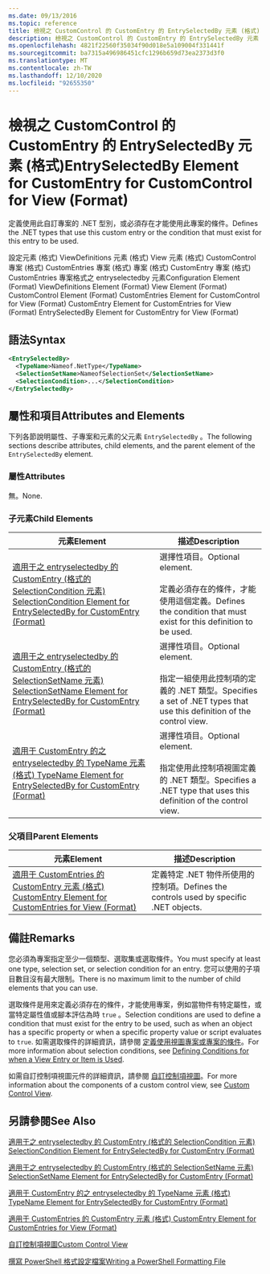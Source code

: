 ```yaml
---
ms.date: 09/13/2016
ms.topic: reference
title: 檢視之 CustomControl 的 CustomEntry 的 EntrySelectedBy 元素 (格式)
description: 檢視之 CustomControl 的 CustomEntry 的 EntrySelectedBy 元素 (格式)
ms.openlocfilehash: 4821f22560f35034f90d018e5a109004f331441f
ms.sourcegitcommit: ba7315a496986451cfc1296b659d73ea2373d3f0
ms.translationtype: MT
ms.contentlocale: zh-TW
ms.lasthandoff: 12/10/2020
ms.locfileid: "92655350"
---
```

# <a name="entryselectedby-element-for-customentry-for-customcontrol-for-view-format"></a><span data-ttu-id="f6460-103">檢視之 CustomControl 的 CustomEntry 的 EntrySelectedBy 元素 (格式)</span><span class="sxs-lookup"><span data-stu-id="f6460-103">EntrySelectedBy Element for CustomEntry for CustomControl for View (Format)</span></span>

<span data-ttu-id="f6460-104">定義使用此自訂專案的 .NET 型別，或必須存在才能使用此專案的條件。</span><span class="sxs-lookup"><span data-stu-id="f6460-104">Defines the .NET types that use this custom entry or the condition that must exist for this entry to be used.</span></span>

<span data-ttu-id="f6460-105">設定元素 (格式) ViewDefinitions 元素 (格式) View 元素 (格式) CustomControl 專案 (格式) CustomEntries 專案 (格式) 專案 (格式) CustomEntry 專案 (格式) CustomEntries 專案格式之 entryselectedby 元素</span><span class="sxs-lookup"><span data-stu-id="f6460-105">Configuration Element (Format) ViewDefinitions Element (Format) View Element (Format) CustomControl Element (Format) CustomEntries Element for CustomControl for View (Format) CustomEntry Element for CustomEntries for View (Format) EntrySelectedBy Element for CustomEntry for View (Format)</span></span>

## <a name="syntax"></a><span data-ttu-id="f6460-106">語法</span><span class="sxs-lookup"><span data-stu-id="f6460-106">Syntax</span></span>

```xml
<EntrySelectedBy>
  <TypeName>Nameof.NetType</TypeName>
  <SelectionSetName>NameofSelectionSet</SelectionSetName>
  <SelectionCondition>...</SelectionCondition>
</EntrySelectedBy>
```

## <a name="attributes-and-elements"></a><span data-ttu-id="f6460-107">屬性和項目</span><span class="sxs-lookup"><span data-stu-id="f6460-107">Attributes and Elements</span></span>

<span data-ttu-id="f6460-108">下列各節說明屬性、子專案和元素的父元素 `EntrySelectedBy` 。</span><span class="sxs-lookup"><span data-stu-id="f6460-108">The following sections describe attributes, child elements, and the parent element of the `EntrySelectedBy` element.</span></span>

### <a name="attributes"></a><span data-ttu-id="f6460-109">屬性</span><span class="sxs-lookup"><span data-stu-id="f6460-109">Attributes</span></span>

<span data-ttu-id="f6460-110">無。</span><span class="sxs-lookup"><span data-stu-id="f6460-110">None.</span></span>

### <a name="child-elements"></a><span data-ttu-id="f6460-111">子元素</span><span class="sxs-lookup"><span data-stu-id="f6460-111">Child Elements</span></span>

|<span data-ttu-id="f6460-112">元素</span><span class="sxs-lookup"><span data-stu-id="f6460-112">Element</span></span>|<span data-ttu-id="f6460-113">描述</span><span class="sxs-lookup"><span data-stu-id="f6460-113">Description</span></span>|
|-------------|-----------------|
|[<span data-ttu-id="f6460-114">適用于之 entryselectedby 的 CustomEntry (格式的 SelectionCondition 元素) </span><span class="sxs-lookup"><span data-stu-id="f6460-114">SelectionCondition Element for EntrySelectedBy for CustomEntry (Format)</span></span>](./selectioncondition-element-for-entryselectedby-for-customcontrol-format.md)|<span data-ttu-id="f6460-115">選擇性項目。</span><span class="sxs-lookup"><span data-stu-id="f6460-115">Optional element.</span></span><br /><br /> <span data-ttu-id="f6460-116">定義必須存在的條件，才能使用這個定義。</span><span class="sxs-lookup"><span data-stu-id="f6460-116">Defines the condition that must exist for this definition to be used.</span></span>|
|[<span data-ttu-id="f6460-117">適用于之 entryselectedby 的 CustomEntry (格式的 SelectionSetName 元素) </span><span class="sxs-lookup"><span data-stu-id="f6460-117">SelectionSetName Element for EntrySelectedBy for CustomEntry (Format)</span></span>](./selectionsetname-element-for-entryselectedby-for-customcontrol-for-view-format.md)|<span data-ttu-id="f6460-118">選擇性項目。</span><span class="sxs-lookup"><span data-stu-id="f6460-118">Optional element.</span></span><br /><br /> <span data-ttu-id="f6460-119">指定一組使用此控制項的定義的 .NET 類型。</span><span class="sxs-lookup"><span data-stu-id="f6460-119">Specifies a set of .NET types that use this definition of the control view.</span></span>|
|[<span data-ttu-id="f6460-120">適用于 CustomEntry 的之 entryselectedby 的 TypeName 元素 (格式) </span><span class="sxs-lookup"><span data-stu-id="f6460-120">TypeName Element for EntrySelectedBy for CustomEntry (Format)</span></span>](./typename-element-for-selectioncondition-for-customcontrol-for-view-format.md)|<span data-ttu-id="f6460-121">選擇性項目。</span><span class="sxs-lookup"><span data-stu-id="f6460-121">Optional element.</span></span><br /><br /> <span data-ttu-id="f6460-122">指定使用此控制項視圖定義的 .NET 類型。</span><span class="sxs-lookup"><span data-stu-id="f6460-122">Specifies a .NET type that uses this definition of the control view.</span></span>|

### <a name="parent-elements"></a><span data-ttu-id="f6460-123">父項目</span><span class="sxs-lookup"><span data-stu-id="f6460-123">Parent Elements</span></span>

|<span data-ttu-id="f6460-124">元素</span><span class="sxs-lookup"><span data-stu-id="f6460-124">Element</span></span>|<span data-ttu-id="f6460-125">描述</span><span class="sxs-lookup"><span data-stu-id="f6460-125">Description</span></span>|
|-------------|-----------------|
|[<span data-ttu-id="f6460-126">適用于 CustomEntries 的 CustomEntry 元素 (格式) </span><span class="sxs-lookup"><span data-stu-id="f6460-126">CustomEntry Element for CustomEntries for View (Format)</span></span>](./customentry-element-for-customentries-for-customcontrol-for-view-format.md)|<span data-ttu-id="f6460-127">定義特定 .NET 物件所使用的控制項。</span><span class="sxs-lookup"><span data-stu-id="f6460-127">Defines the controls used by specific .NET objects.</span></span>|

## <a name="remarks"></a><span data-ttu-id="f6460-128">備註</span><span class="sxs-lookup"><span data-stu-id="f6460-128">Remarks</span></span>

<span data-ttu-id="f6460-129">您必須為專案指定至少一個類型、選取集或選取條件。</span><span class="sxs-lookup"><span data-stu-id="f6460-129">You must specify at least one type, selection set, or selection condition for an entry.</span></span> <span data-ttu-id="f6460-130">您可以使用的子項目數目沒有最大限制。</span><span class="sxs-lookup"><span data-stu-id="f6460-130">There is no maximum limit to the number of child elements that you can use.</span></span>

<span data-ttu-id="f6460-131">選取條件是用來定義必須存在的條件，才能使用專案，例如當物件有特定屬性，或當特定屬性值或腳本評估為時 `true` 。</span><span class="sxs-lookup"><span data-stu-id="f6460-131">Selection conditions are used to define a condition that must exist for the entry to be used, such as when an object has a specific property or when a specific property value or script evaluates to `true`.</span></span> <span data-ttu-id="f6460-132">如需選取條件的詳細資訊，請參閱 [定義使用視圖專案或專案的條件](./defining-conditions-for-displaying-data.md)。</span><span class="sxs-lookup"><span data-stu-id="f6460-132">For more information about selection conditions, see [Defining Conditions for when a View Entry or Item is Used](./defining-conditions-for-displaying-data.md).</span></span>

<span data-ttu-id="f6460-133">如需自訂控制項視圖元件的詳細資訊，請參閱 [自訂控制項視圖](./creating-custom-controls.md)。</span><span class="sxs-lookup"><span data-stu-id="f6460-133">For more information about the components of a custom control view, see [Custom Control View](./creating-custom-controls.md).</span></span>

## <a name="see-also"></a><span data-ttu-id="f6460-134">另請參閱</span><span class="sxs-lookup"><span data-stu-id="f6460-134">See Also</span></span>

[<span data-ttu-id="f6460-135">適用于之 entryselectedby 的 CustomEntry (格式的 SelectionCondition 元素) </span><span class="sxs-lookup"><span data-stu-id="f6460-135">SelectionCondition Element for EntrySelectedBy for CustomEntry (Format)</span></span>](./selectioncondition-element-for-entryselectedby-for-customcontrol-format.md)

[<span data-ttu-id="f6460-136">適用于之 entryselectedby 的 CustomEntry (格式的 SelectionSetName 元素) </span><span class="sxs-lookup"><span data-stu-id="f6460-136">SelectionSetName Element for EntrySelectedBy for CustomEntry (Format)</span></span>](./selectionsetname-element-for-entryselectedby-for-customcontrol-for-view-format.md)

[<span data-ttu-id="f6460-137">適用于 CustomEntry 的之 entryselectedby 的 TypeName 元素 (格式) </span><span class="sxs-lookup"><span data-stu-id="f6460-137">TypeName Element for EntrySelectedBy for CustomEntry (Format)</span></span>](./typename-element-for-selectioncondition-for-customcontrol-for-view-format.md)

[<span data-ttu-id="f6460-138">適用于 CustomEntries 的 CustomEntry 元素 (格式) </span><span class="sxs-lookup"><span data-stu-id="f6460-138">CustomEntry Element for CustomEntries for View (Format)</span></span>](./customentry-element-for-customentries-for-customcontrol-for-view-format.md)

[<span data-ttu-id="f6460-139">自訂控制項視圖</span><span class="sxs-lookup"><span data-stu-id="f6460-139">Custom Control View</span></span>](./creating-custom-controls.md)

[<span data-ttu-id="f6460-140">撰寫 PowerShell 格式設定檔案</span><span class="sxs-lookup"><span data-stu-id="f6460-140">Writing a PowerShell Formatting File</span></span>](./writing-a-powershell-formatting-file.md)
